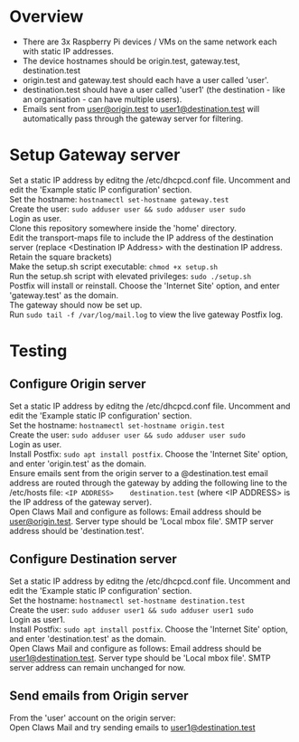 # Overview
- There are 3x Raspberry Pi devices / VMs on the same network each with static IP addresses.  
- The device hostnames should be origin.test, gateway.test, destination.test  
- origin.test and gateway.test should each have a user called 'user'.  
- destination.test should have a user called 'user1' (the destination - like an organisation - can have multiple users).  
- Emails sent from user@origin.test to user1@destination.test will automatically pass through the gateway server for filtering.  

# Setup Gateway server
Set a static IP address by editng the /etc/dhcpcd.conf file. Uncomment and edit the 'Example static IP configuration' section.  
Set the hostname: `hostnamectl set-hostname gateway.test`  
Create the user: `sudo adduser user && sudo adduser user sudo`  
Login as user.  
Clone this repository somewhere inside the 'home' directory.  
Edit the transport-maps file to include the IP address of the destination server (replace \<Destination IP Address> with the destination IP address. Retain the square brackets)  
Make the setup.sh script executable: `chmod +x setup.sh`  
Run the setup.sh script with elevated privileges: `sudo ./setup.sh`  
Postfix will install or reinstall. Choose the 'Internet Site' option, and enter 'gateway.test' as the domain.  
The gateway should now be set up.  
Run `sudo tail -f /var/log/mail.log` to view the live gateway Postfix log.

# Testing
## Configure Origin server
Set a static IP address by editng the /etc/dhcpcd.conf file. Uncomment and edit the 'Example static IP configuration' section.  
Set the hostname: `hostnamectl set-hostname origin.test`  
Create the user: `sudo adduser user && sudo adduser user sudo`  
Login as user.  
Install Postfix: `sudo apt install postfix`. Choose the 'Internet Site' option, and enter 'origin.test' as the domain.  
Ensure emails sent from the origin server to a @destination.test email address are routed through the gateway by adding the following line to the /etc/hosts file: `<IP ADDRESS>    destination.test` (where \<IP ADDRESS> is the IP address of the gateway server).  
Open Claws Mail and configure as follows: Email address should be user@origin.test. Server type should be 'Local mbox file'. SMTP server address should be 'destination.test'.

## Configure Destination server
Set a static IP address by editng the /etc/dhcpcd.conf file. Uncomment and edit the 'Example static IP configuration' section.  
Set the hostname: `hostnamectl set-hostname destination.test`  
Create the user: `sudo adduser user1 && sudo adduser user1 sudo`  
Login as user1.   
Install Postfix: `sudo apt install postfix`. Choose the 'Internet Site' option, and enter 'destination.test' as the domain.  
Open Claws Mail and configure as follows:  Email address should be user1@destination.test. Server type should be 'Local mbox file'. SMTP server address can remain unchanged for now.

## Send emails from Origin server
From the 'user' account on the origin server:  
Open Claws Mail and try sending emails to user1@destination.test
